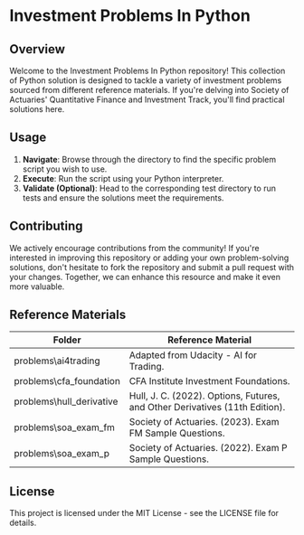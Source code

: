 # Investment Problems In Python

## Overview

Welcome to the Investment Problems In Python repository! This collection of Python solution is designed to tackle a variety of investment problems sourced from different reference materials. If you're delving into Society of Actuaries' Quantitative Finance and Investment Track, you'll find practical solutions here.

## Usage

1. **Navigate**: Browse through the directory to find the specific problem script you wish to use.
2. **Execute**: Run the script using your Python interpreter.
3. **Validate (Optional)**: Head to the corresponding test directory to run tests and ensure the solutions meet the requirements.

## Contributing

We actively encourage contributions from the community! If you're interested in improving this repository or adding your own problem-solving solutions, don't hesitate to fork the repository and submit a pull request with your changes. Together, we can enhance this resource and make it even more valuable.

## Reference Materials

| Folder                   | Reference Material                                                           |
|--------------------------|------------------------------------------------------------------------------|
| problems\ai4trading      | Adapted from Udacity - AI for Trading.                                       |
| problems\cfa_foundation  | CFA Institute Investment Foundations.                                        |
| problems\hull_derivative | Hull, J. C. (2022). Options, Futures, and Other Derivatives (11th Edition).  |
| problems\soa_exam_fm     | Society of Actuaries. (2023). Exam FM Sample Questions.                      |
| problems\soa_exam_p      | Society of Actuaries. (2022). Exam P Sample Questions.                       |

## License

This project is licensed under the MIT License - see the LICENSE file for details.
